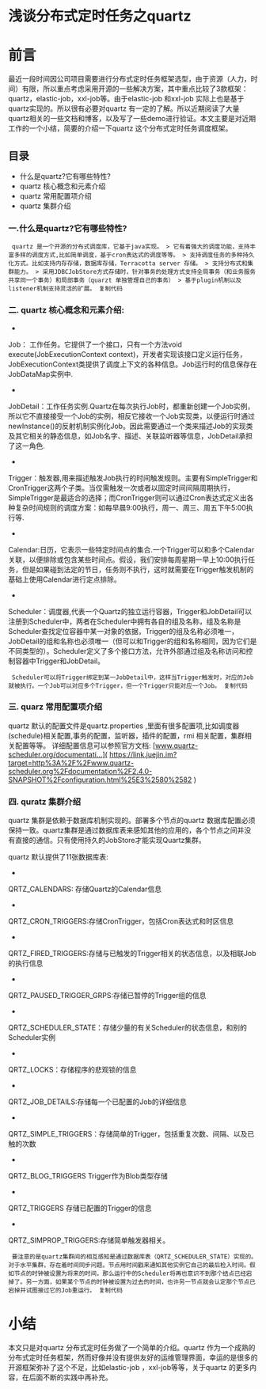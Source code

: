 # 浅谈分布式定时任务之quartz #

# 前言 #

最近一段时间因公司项目需要进行分布式定时任务框架选型，由于资源（人力，时间）有限，所以重点考虑采用开源的一些解决方案，其中重点比较了3款框架：quartz，elastic-job，xxl-job等。由于elastic-job 和xxl-job 实际上也是基于quartz实现的。所以很有必要对quartz 有一定的了解。所以近期阅读了大量quartz相关的一些文档和博客，以及写了一些demo进行验证。本文主要是对近期工作的一个小结，简要的介绍一下quartz 这个分布式定时任务调度框架。

## 目录 ##

* 什么是quartz?它有哪些特性?
* quartz 核心概念和元素介绍
* quartz 常用配置项介绍
* quartz 集群介绍

### 一.什么是quartz?它有哪些特性? ###

` quartz 是一个开源的分布式调度库，它基于java实现。 > 它有着强大的调度功能，支持丰富多样的调度方式,比如简单调度，基于cron表达式的调度等等。 > 支持调度任务的多种持久化方式。比如支持内存存储，数据库存储，Terracotta server 存储。 > 支持分布式和集群能力。 > 采用JDBCJobStore方式存储时，针对事务的处理方式支持全局事务（和业务服务共享同一个事务）和局部事务（quarzt 单独管理自己的事务） > 基于plugin机制以及listener机制支持灵活的扩展。 复制代码`

### 二. quartz 核心概念和元素介绍: ###

* 

Job： 工作任务。它提供了一个接口，只有一个方法void execute(JobExecutionContext context)，开发者实现该接口定义运行任务，JobExecutionContext类提供了调度上下文的各种信息。Job运行时的信息保存在JobDataMap实例中.

* 

JobDetail：工作任务实例.Quartz在每次执行Job时，都重新创建一个Job实例，所以它不直接接受一个Job的实例，相反它接收一个Job实现类，以便运行时通过newInstance()的反射机制实例化Job。因此需要通过一个类来描述Job的实现类及其它相关的静态信息，如Job名字、描述、关联监听器等信息，JobDetail承担了这一角色.

* 

Trigger：触发器,用来描述触发Job执行的时间触发规则。主要有SimpleTrigger和CronTrigger这两个子类。当仅需触发一次或者以固定时间间隔周期执行，SimpleTrigger是最适合的选择；而CronTrigger则可以通过Cron表达式定义出各种复杂时间规则的调度方案：如每早晨9:00执行，周一、周三、周五下午5:00执行等.

* 

Calendar:日历，它表示一些特定时间点的集合.一个Trigger可以和多个Calendar关联，以便排除或包含某些时间点。假设，我们安排每周星期一早上10:00执行任务，但是如果碰到法定的节日，任务则不执行，这时就需要在Trigger触发机制的基础上使用Calendar进行定点排除。

* 

Scheduler：调度器,代表一个Quartz的独立运行容器，Trigger和JobDetail可以注册到Scheduler中，两者在Scheduler中拥有各自的组及名称，组及名称是Scheduler查找定位容器中某一对象的依据，Trigger的组及名称必须唯一，JobDetail的组和名称也必须唯一（但可以和Trigger的组和名称相同，因为它们是不同类型的）。Scheduler定义了多个接口方法，允许外部通过组及名称访问和控制容器中Trigger和JobDetail。

` Scheduler可以将Trigger绑定到某一JobDetail中，这样当Trigger触发时，对应的Job就被执行。一个Job可以对应多个Trigger，但一个Trigger只能对应一个Job。 复制代码`

### 三. quarz 常用配置项介绍 ###

quartz 默认的配置文件是quartz.properties ,里面有很多配置项,比如调度器(schedule)相关配置,事务的配置，监听器，插件的配置，rmi 相关配置，集群相关配置等等。 详细配置信息可以参照官方文档: [www.quartz-scheduler.org/documentati…]( https://link.juejin.im?target=http%3A%2F%2Fwww.quartz-scheduler.org%2Fdocumentation%2F2.4.0-SNAPSHOT%2Fconfiguration.html%25E3%2580%2582 )

### 四. quratz 集群介绍 ###

quartz 集群是依赖于数据库机制实现的。部署多个节点的quartz 数据库配置必须保持一致。quartz集群是通过数据库表来感知其他的应用的，各个节点之间并没有直接的通信。只有使用持久的JobStore才能实现Quartz集群。

quartz 默认提供了11张数据库表:

* 

QRTZ_CALENDARS: 存储Quartz的Calendar信息

* 

QRTZ_CRON_TRIGGERS:存储CronTrigger，包括Cron表达式和时区信息

* 

QRTZ_FIRED_TRIGGERS:存储与已触发的Trigger相关的状态信息，以及相联Job的执行信息

* 

QRTZ_PAUSED_TRIGGER_GRPS:存储已暂停的Trigger组的信息

* 

QRTZ_SCHEDULER_STATE：存储少量的有关Scheduler的状态信息，和别的Scheduler实例

* 

QRTZ_LOCKS：存储程序的悲观锁的信息

* 

QRTZ_JOB_DETAILS:存储每一个已配置的Job的详细信息

* 

QRTZ_SIMPLE_TRIGGERS：存储简单的Trigger，包括重复次数、间隔、以及已触的次数

* 

QRTZ_BLOG_TRIGGERS Trigger作为Blob类型存储

* 

QRTZ_TRIGGERS 存储已配置的Trigger的信息

* 

QRTZ_SIMPROP_TRIGGERS:存储简单触发器相关。

` 要注意的是quartz集群间的相互感知是通过数据库表（QRTZ_SCHEDULER_STATE）实现的。对于水平集群，存在着时间同步问题。节点用时间戳来通知其他实例它自己的最后检入时间。假如节点的时钟被设置为将来的时间，那么运行中的Scheduler将再也意识不到那个结点已经宕掉了。另一方面，如果某个节点的时钟被设置为过去的时间，也许另一节点就会认定那个节点已宕掉并试图接过它的Job重运行。 复制代码`

# 小结 #

本文只是对quartz 分布式定时任务做了一个简单的介绍。quartz 作为一个成熟的分布式定时任务框架，然而好像并没有提供友好的运维管理界面，幸运的是很多的开源框架弥补了这个不足，比如elastic-job ，xxl-job等等，关于quartz 的更多内容，在后面不断的实践中再补充。